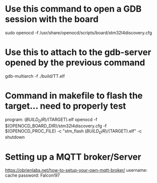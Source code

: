 # Use this command to open a GDB session with the board
sudo openocd -f /usr/share/openocd/scripts/board/stm32l4discovery.cfg

# Use this to attach to the gdb-server opened by the previous command
gdb-multiarch -f ./build/TT.elf

# Command in makefile to flash the target... need to properly test
program: $(BUILD_DIR)/$(TARGET).elf
		openocd -f $(OPENOCD_BOARD_DIR)/stm32l4discovery.cfg -f $(OPENOCD_PROC_FILE) -c "stm_flash $(BUILD_DIR)/$(TARGET).elf" -c shutdown

# Setting up a MQTT broker/Server
https://obrienlabs.net/how-to-setup-your-own-mqtt-broker/
username: cache
password: Falcon!97
